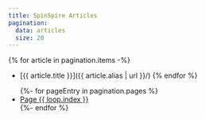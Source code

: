 ```yaml
---
title: SpinSpire Articles
pagination:
  data: articles
  size: 20
---
```


{% for article in pagination.items -%}
- [{{ article.title }}]({{ article.alias | url }}/)
{% endfor %}

<nav aria-label="Page navigation">
  <ul class="pagination">
  {%- for pageEntry in pagination.pages %}
    <li {% if page.url == pagination.hrefs[ loop.index0 ] %} aria-current="page" class="active page-item" {% endif %}    class="page-item">
      <a href="{{ pagination.hrefs[ loop.index0 ] | url }}" class="page-link">Page {{ loop.index }}</a>
    </li>
  {%- endfor %}
  </ul>
</nav>
